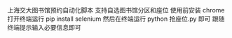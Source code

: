上海交大图书馆预约自动化脚本
支持自选图书馆分区和座位
使用前安装 chrome
打开终端运行  pip install selenium
然后在终端运行 python 抢座位.py 即可
跟随终端提示输入必要信息即可
